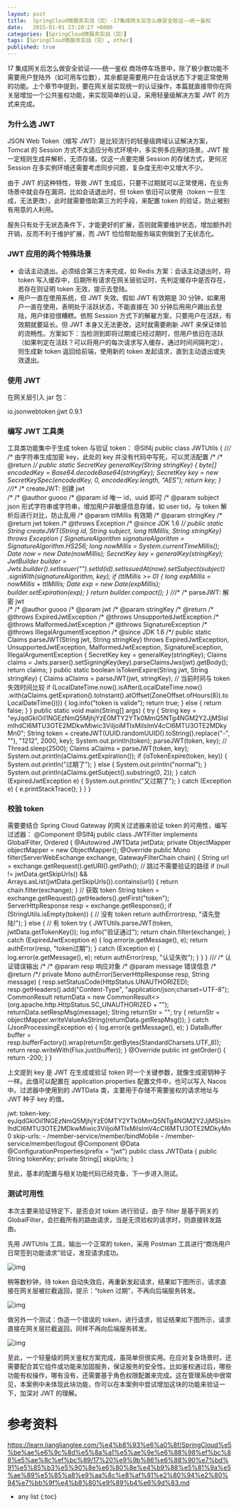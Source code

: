 ```yaml
---
layout: post
title:  SpringCloud微服务实战（完）-17集成网关后怎么做安全验证——统一鉴权
date:   2015-01-01 23:20:27 +0800
categories: [SpringCloud微服务实战（完）]
tags: [SpringCloud微服务实战（完）, other]
published: true
---
```




17 集成网关后怎么做安全验证——统一鉴权
商场停车场景中，除了极少数功能不需要用户登陆外（如可用车位数），其余都是需要用户在会话状态下才能正常使用的功能。上个章节中提到，要在网关层实现统一的认证操作，本篇就直接带你在网关层增加一个公共鉴权功能，来实现简单的认证，采用轻量级解决方案 JWT 的方式来完成。

### 为什么选 JWT

JSON Web Token（缩写 JWT）是比较流行的轻量级跨域认证解决方案，Tomcat 的 Session 方式不太适应分布式环境中，多实例多应用的场景。JWT 按一定规则生成并解析，无须存储，仅这一点要完爆 Session 的存储方式，更何况 Session 在多实例环境还需要考虑同步问题，复杂度无形中又增大不少。

由于 JWT 的这种特性，导致 JWT 生成后，只要不过期就可以正常使用，在业务场景中就会存在漏洞，比如会话退出时，但 token 依旧可以使用（token 一旦生成，无法更改），此时就需要借助第三方的手段，来配置 token 的验证，防止被别有用意的人利用。

服务只有处于无状态条件下，才能更好的扩展，否则就需要维护状态，增加额外的开销，反而不利于维护扩展，而 JWT 恰恰帮助服务端实例做到了无状态化。

### **JWT 应用的两个特殊场景**

* 会话主动退出。必须结合第三方来完成，如 Redis 方案：会话主动退出时，将 token 写入缓存中，后期所有请求在网关层验证时，先判定缓存中是否存在，若存在则证明 token 无效，提示去登陆。
* 用户一直在使用系统，但 JWT 失效。假如 JWT 有效期是 30 分钟，如果用户一直在使用，表明处于活跃状态，不能直接在 30 分钟后用用户踢出去登陆，用户体验很糟糕。依照 Session 方式下的解雇方案，只要用户在活跃，有效期就要延长。但 JWT 本身又无法更改，这时就需要刷新 JWT 来保证体验的流畅性。方案如下：当检测到即将过期或已经过期时，但用户依旧在活跃（如果判定在活跃？可以将用户的每次请求写入缓存，通过时间间隔判定），则生成新 token 返回给前端，使用新的 token 发起请求，直到主动退出或失效退出。

### 使用 JWT

在网关层引入 jar 包：
<!-- https://mvnrepository.com/artifact/io.jsonwebtoken/jjwt --> <dependency> <groupId>io.jsonwebtoken</groupId> <artifactId>jjwt</artifactId> <version>0.9.1</version> </dependency>

### **编写 JWT 工具类**

工具类功能集中于生成 token 与验证 token：
@Slf4j public class JWTUtils { //*/* /* 由字符串生成加密 key，此处的 key 并没有代码中写死，可以灵活配置 /* /* @return /*/ public static SecretKey generalKey(String stringKey) { byte[] encodedKey = Base64.decodeBase64(stringKey); SecretKey key = new SecretKeySpec(encodedKey, 0, encodedKey.length, "AES"); return key; } //*/* /* createJWT: 创建 jwt<br/> /* /* @author guooo /* @param id 唯一 id，uuid 即可 /* @param subject json 形式字符串或字符串，增加用户非敏感信息存储，如 user tid，与 token 解析后进行对比，防止乱用 /* @param ttlMillis 有效期 /* @param stringKey /* @return jwt token /* @throws Exception /* @since JDK 1.6 /*/ public static String createJWT(String id, String subject, long ttlMillis, String stringKey) throws Exception { SignatureAlgorithm signatureAlgorithm = SignatureAlgorithm.HS256; long nowMillis = System.currentTimeMillis(); Date now = new Date(nowMillis); SecretKey key = generalKey(stringKey); JwtBuilder builder = Jwts.builder().setIssuer("").setId(id).setIssuedAt(now).setSubject(subject) .signWith(signatureAlgorithm, key); if (ttlMillis >= 0) { long expMillis = nowMillis + ttlMillis; Date exp = new Date(expMillis); builder.setExpiration(exp); } return builder.compact(); } //*/* /* parseJWT: 解密 jwt <br/> /* /* @author guooo /* @param jwt /* @param stringKey /* @return /* @throws ExpiredJwtException /* @throws UnsupportedJwtException /* @throws MalformedJwtException /* @throws SignatureException /* @throws IllegalArgumentException /* @since JDK 1.6 /*/ public static Claims parseJWT(String jwt, String stringKey) throws ExpiredJwtException, UnsupportedJwtException, MalformedJwtException, SignatureException, IllegalArgumentException { SecretKey key = generalKey(stringKey); Claims claims = Jwts.parser().setSigningKey(key).parseClaimsJws(jwt).getBody(); return claims; } public static boolean isTokenExpire(String jwt, String stringKey) { Claims aClaims = parseJWT(jwt, stringKey); // 当前时间与 token 失效时间比较 if (LocalDateTime.now().isAfter(LocalDateTime.now() .with(aClaims.getExpiration().toInstant().atOffset(ZoneOffset.ofHours(8)).toLocalDateTime()))) { log.info("token is valide"); return true; } else { return false; } } public static void main(String[] args) { try { String key = "eyJqdGkiOiI1NGEzNmQ5MjhjYzE0MTY2YTk0MmQ5NTg4NGM2Y2JjMSIsImlhdCI6MTU3OTE2MDkwMiwic3ViIjoiMTIxMiIsImV4cCI6MTU3OTE2MDkyMn0"; String token = createJWT(UUID.randomUUID().toString().replace("-", ""), "1212", 2000, key); System.out.println(token); parseJWT(token, key); // Thread.sleep(2500); Claims aClaims = parseJWT(token, key); System.out.println(aClaims.getExpiration()); if (isTokenExpire(token, key)) { System.out.println("过期了"); } else { System.out.println("normal"); } System.out.println(aClaims.getSubject().substring(0, 2)); } catch (ExpiredJwtException e) { System.out.println("又过期了"); } catch (Exception e) { e.printStackTrace(); } } }

### **校验 token**

需要要结合 Spring Cloud Gateway 的网关过滤器来验证 token 的可用性，编写过滤器：
@Component @Slf4j public class JWTFilter implements GlobalFilter, Ordered { @Autowired JWTData jwtData; private ObjectMapper objectMapper = new ObjectMapper(); @Override public Mono<Void> filter(ServerWebExchange exchange, GatewayFilterChain chain) { String url = exchange.getRequest().getURI().getPath(); // 跳过不需要验证的路径 if (null != jwtData.getSkipUrls() && Arrays.asList(jwtData.getSkipUrls()).contains(url)) { return chain.filter(exchange); } // 获取 token String token = exchange.getRequest().getHeaders().getFirst("token"); ServerHttpResponse resp = exchange.getResponse(); if (StringUtils.isEmpty(token)) { // 没有 token return authError(resp, "请先登陆!"); } else { // 有 token try { JWTUtils.parseJWT(token, jwtData.getTokenKey()); log.info("验证通过"); return chain.filter(exchange); } catch (ExpiredJwtException e) { log.error(e.getMessage(), e); return authError(resp, "token过期"); } catch (Exception e) { log.error(e.getMessage(), e); return authError(resp, "认证失败"); } } } //*/* /* 认证错误输出 /* /* @param resp 响应对象 /* @param message 错误信息 /* @return /*/ private Mono<Void> authError(ServerHttpResponse resp, String message) { resp.setStatusCode(HttpStatus.UNAUTHORIZED); resp.getHeaders().add("Content-Type", "application/json;charset=UTF-8"); CommonResult<String> returnData = new CommonResult<>(org.apache.http.HttpStatus.SC_UNAUTHORIZED + ""); returnData.setRespMsg(message); String returnStr = ""; try { returnStr = objectMapper.writeValueAsString(returnData.getRespMsg()); } catch (JsonProcessingException e) { log.error(e.getMessage(), e); } DataBuffer buffer = resp.bufferFactory().wrap(returnStr.getBytes(StandardCharsets.UTF_8)); return resp.writeWith(Flux.just(buffer)); } @Override public int getOrder() { return -200; } }

上文提到 key 是 JWT 在生成或验证 token 时一个关键参数，就像生成密钥种子一样。此值可以配置在 application.properties 配置文件中，也可以写入 Nacos 中。过滤器中使用到的 JWTData 类，主要用于存储不需要鉴权的请求地址与 JWT 种子 key 的值。

jwt: token-key: eyJqdGkiOiI1NGEzNmQ5MjhjYzE0MTY2YTk0MmQ5NTg4NGM2Y2JjMSIsImlhdCI6MTU3OTE2MDkwMiwic3ViIjoiMTIxMiIsImV4cCI6MTU3OTE2MDkyMn0 skip-urls: - /member-service/member/bindMobile - /member-service/member/logout @Component @Data @ConfigurationProperties(prefix = "jwt") public class JWTData { public String tokenKey; private String[] skipUrls; }

至此，基本的配置与相关功能代码已经完备，下一步进入测试。

### **测试可用性**

本次主要来验证特定下，是否会对 token 进行验证，由于 filter 是基于网关的 GlobalFilter，会拦截所有的路由请求，当是无须验权的请求时，则直接转发路由。

先用 JWTUtils 工具，输出一个正常的 token，采用 Postman 工具进行“商场用户日常签到功能请求”验证，发现请求成功。

![img](https://learn.lianglianglee.com/%e4%b8%93%e6%a0%8f/SpringCloud%e5%be%ae%e6%9c%8d%e5%8a%a1%e5%ae%9e%e6%88%98%ef%bc%88%e5%ae%8c%ef%bc%89/assets/90302b80-a0a7-11ea-a7e9-93a4ac8821bf)

稍等数秒钟，待 token 自动失效后，再重新发起请求，结果如下图所示，请求直接在网关层被拦截返回，提示：“token 过期”，不再向后端服务转发。

![img](https://learn.lianglianglee.com/%e4%b8%93%e6%a0%8f/SpringCloud%e5%be%ae%e6%9c%8d%e5%8a%a1%e5%ae%9e%e6%88%98%ef%bc%88%e5%ae%8c%ef%bc%89/assets/a75fafb0-a0a7-11ea-bf38-950ba54cfedc)

做另外一个测试：伪造一个错误的 token，进行请求，验证结果如下图所示，请求直接在网关层拦截返回，同样不再向后端服务转发。

![img](https://learn.lianglianglee.com/%e4%b8%93%e6%a0%8f/SpringCloud%e5%be%ae%e6%9c%8d%e5%8a%a1%e5%ae%9e%e6%88%98%ef%bc%88%e5%ae%8c%ef%bc%89/assets/b5d13230-a0a7-11ea-a7e9-93a4ac8821bf)

至此，一个轻量级的网关鉴权方案完成，虽简单但很实用。在应对复杂场景时，还需要配合其它组件或功能来加固服务，保证服务的安全性。比如鉴权通过后，哪些功能有权操作，哪有没有，还需要基于角色权限配置来完成。这在管理系统中很常见，本案例中未体现此块功能，你可以在本案例中尝试增加这块的功能来验证一下，加深对 JWT 的理解。




# 参考资料

https://learn.lianglianglee.com/%e4%b8%93%e6%a0%8f/SpringCloud%e5%be%ae%e6%9c%8d%e5%8a%a1%e5%ae%9e%e6%88%98%ef%bc%88%e5%ae%8c%ef%bc%89/17%20%e9%9b%86%e6%88%90%e7%bd%91%e5%85%b3%e5%90%8e%e6%80%8e%e4%b9%88%e5%81%9a%e5%ae%89%e5%85%a8%e9%aa%8c%e8%af%81%e2%80%94%e2%80%94%e7%bb%9f%e4%b8%80%e9%89%b4%e6%9d%83.md

* any list
{:toc}
